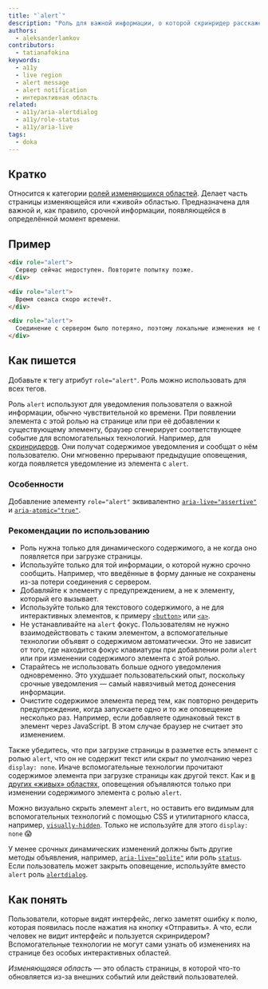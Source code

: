 ```yaml
---
title: "`alert`"
description: "Роль для важной информации, о которой скринридер расскажет пользователю здесь и сейчас."
authors:
  - aleksanderlamkov
contributors:
  - tatianafokina
keywords:
  - a11y
  - live region
  - alert message
  - alert notification
  - интерактивная область
related:
  - a11y/aria-alertdialog
  - a11y/role-status
  - a11y/aria-live
tags:
  - doka
---
```


## Кратко

Относится к категории [ролей изменяющихся областей](/a11y/aria-roles/#roli-izmenyayushchihsya-oblastey). Делает часть страницы изменяющейся или «живой» областью. Предназначена для важной и, как правило, срочной информации, появляющейся в определённой момент времени.

## Пример

```html
<div role="alert">
  Сервер сейчас недоступен. Повторите попытку позже.
</div>
```

```html
<div role="alert">
  Время сеанса скоро истечёт.
</div>
```

```html
<div role="alert">
  Соединение с сервером было потеряно, поэтому локальные изменения не будут сохранены.
</div>
```

## Как пишется

Добавьте к тегу атрибут `role="alert"`. Роль можно использовать для всех тегов.

Роль `alert` используют для уведомления пользователя о важной информации, обычно чувствительной ко времени. При появлении элемента с этой ролью на странице или при её добавлении к существующему элементу, браузер сгенерирует соответствующее событие для вспомогательных технологий. Например, для [скринридеров](/a11y/screenreaders/). Они получат содержимое уведомления и сообщат о нём пользователю. Они мгновенно прерывают предыдущие оповещения, когда появляется уведомление из элемента с `alert`.

### Особенности

Добавление элементу `role="alert"` эквивалентно [`aria-live="assertive"`](/a11y/aria-live/) и [`aria-atomic="true"`](/a11y/aria-atomic/).

### Рекомендации по использованию

- Роль нужна только для динамического содержимого, а не когда оно появляется при загрузке страницы.
- Используйте только для той информации, о которой нужно срочно сообщить. Например, что введённые в форму данные не сохранены из-за потери соединения с сервером.
- Добавляйте к элементу с предупреждением, а не к элементу, который его вызывает.
- Используйте только для текстового содержимого, а не для интерактивных элементов, к примеру [`<button>`](/html/button/) или [`<a>`](/html/a/).
- Не устанавливайте на `alert` фокус. Пользователям не нужно взаимодействовать с таким элементом, а вспомогательные технологии объявят о содержимом автоматически. Это не зависит от того, где находится фокус клавиатуры при добавлении роли `alert` или при изменении содержимого элемента с этой ролью.
- Старайтесь не использовать больше одного уведомления одновременно. Это ухудшает пользовательский опыт, поскольку срочные уведомления — самый навязчивый метод донесения информации.
- Очистите содержимое элемента перед тем, как повторно рендерить предупреждение, когда запускаете одно и то же оповещение несколько раз. Например, если добавляете одинаковый текст в элемент через JavaScript. В этом случае браузер не считает это изменением.

Также убедитесь, что при загрузке страницы в разметке есть элемент с ролью `alert`, что он не содержит текст или скрыт по умолчанию через `display: none`. Иначе вспомогательные технологии прочитают содержимое элемента при загрузке страницы как другой текст. Как и [в других «живых» областях](/a11y/aria-roles/#roli-izmenyayushchihsya-oblastey), оповещения объявляются только при изменении содержимого элемента с ролью `alert`.

Можно визуально скрыть элемент `alert`, но оставить его видимым для вспомогательных технологий с помощью CSS и утилитарного класса, например, [`visually-hidden`](/a11y/content-hidden/#klassy-.visually-hidden-.sr-only-.off-screen). Только не используйте для этого `display: none` 😱

У менее срочных динамических изменений должны быть другие методы объявления, например, [`aria-live="polite"`](/a11y/aria-live/) или роль [`status`](/a11y/role-status/). Если пользователь может закрыть оповещение, используйте вместо `alert` роль [`alertdialog`](/a11y/role-alertdialog/).

## Как понять

Пользователи, которые видят интерфейс, легко заметят ошибку к полю, которая появилась после нажатия на кнопку «Отправить». А что, если человек не видит интерфейс и пользуется скринридером? Вспомогательные технологии не могут сами узнать об изменениях на странице без особых интерактивных областей.

_Изменяющаяся область_ — это область страницы, в которой что-то обновляется из-за внешних событий или действий пользователей.

